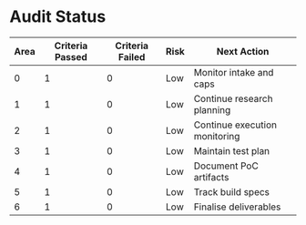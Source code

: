 # Audit Status

| Area | Criteria Passed | Criteria Failed | Risk | Next Action |
|------|-----------------|-----------------|------|-------------|
| 0 | 1 | 0 | Low | Monitor intake and caps |
| 1 | 1 | 0 | Low | Continue research planning |
| 2 | 1 | 0 | Low | Continue execution monitoring |
| 3 | 1 | 0 | Low | Maintain test plan |
| 4 | 1 | 0 | Low | Document PoC artifacts |
| 5 | 1 | 0 | Low | Track build specs |
| 6 | 1 | 0 | Low | Finalise deliverables |
